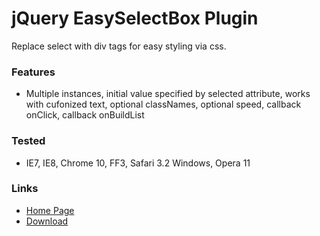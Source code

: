 jQuery EasySelectBox Plugin
===================

Replace select with div tags for easy styling via css.

### Features

* Multiple instances, initial value specified by selected attribute, works with cufonized text, optional classNames, optional speed, callback onClick, callback onBuildList

### Tested

* IE7, IE8, Chrome 10, FF3, Safari 3.2 Windows, Opera 11

### Links

* [Home Page](https://github.com/kosinix/easyselectbox)
* [Download](https://github.com/kosinix/easyselectbox/archive/master.zip)
 